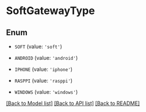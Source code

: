 # SoftGatewayType


## Enum

* `SOFT` (value: `'soft'`)

* `ANDROID` (value: `'android'`)

* `IPHONE` (value: `'iphone'`)

* `RASPPI` (value: `'rasppi'`)

* `WINDOWS` (value: `'windows'`)

[[Back to Model list]](../README.md#documentation-for-models) [[Back to API list]](../README.md#documentation-for-api-endpoints) [[Back to README]](../README.md)


